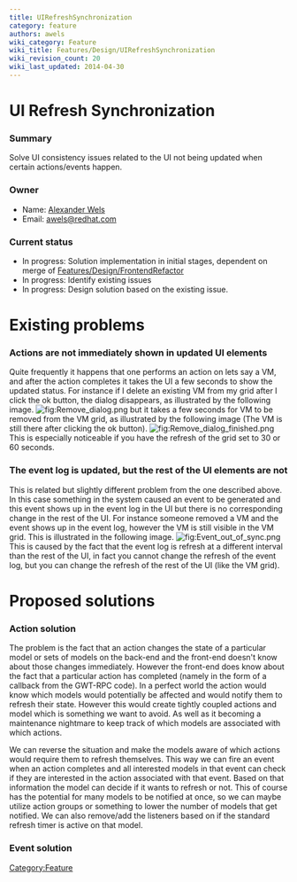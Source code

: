 ```yaml
---
title: UIRefreshSynchronization
category: feature
authors: awels
wiki_category: Feature
wiki_title: Features/Design/UIRefreshSynchronization
wiki_revision_count: 20
wiki_last_updated: 2014-04-30
---
```


# UI Refresh Synchronization

### Summary

Solve UI consistency issues related to the UI not being updated when certain actions/events happen.

### Owner

*   Name: [Alexander Wels](User:awels)
*   Email: <awels@redhat.com>

### Current status

*   In progress: Solution implementation in initial stages, dependent on merge of [Features/Design/FrontendRefactor](Features/Design/FrontendRefactor)
*   In progress: Identify existing issues
*   In progress: Design solution based on the existing issue.

# Existing problems

### Actions are not immediately shown in updated UI elements

Quite frequently it happens that one performs an action on lets say a VM, and after the action completes it takes the UI a few seconds to show the updated status. For instance if I delete an existing VM from my grid after I click the ok button, the dialog disappears, as illustrated by the following image. ![](Remove_dialog.png "fig:Remove_dialog.png") but it takes a few seconds for VM to be removed from the VM grid, as illustrated by the following image (The VM is still there after clicking the ok button). ![](Remove_dialog_finished.png "fig:Remove_dialog_finished.png") This is especially noticeable if you have the refresh of the grid set to 30 or 60 seconds.

### The event log is updated, but the rest of the UI elements are not

This is related but slightly different problem from the one described above. In this case something in the system caused an event to be generated and this event shows up in the event log in the UI but there is no corresponding change in the rest of the UI. For instance someone removed a VM and the event shows up in the event log, however the VM is still visible in the VM grid. This is illustrated in the following image. ![](Event_out_of_sync.png "fig:Event_out_of_sync.png") This is caused by the fact that the event log is refresh at a different interval than the rest of the UI, in fact you cannot change the refresh of the event log, but you can change the refresh of the rest of the UI (like the VM grid).

# Proposed solutions

### Action solution

The problem is the fact that an action changes the state of a particular model or sets of models on the back-end and the front-end doesn't know about those changes immediately. However the front-end does know about the fact that a particular action has completed (namely in the form of a callback from the GWT-RPC code). In a perfect world the action would know which models would potentially be affected and would notify them to refresh their state. However this would create tightly coupled actions and model which is something we want to avoid. As well as it becoming a maintenance nightmare to keep track of which models are associated with which actions.

We can reverse the situation and make the models aware of which actions would require them to refresh themselves. This way we can fire an event when an action completes and all interested models in that event can check if they are interested in the action associated with that event. Based on that information the model can decide if it wants to refresh or not. This of course has the potential for many models to be notified at once, so we can maybe utilize action groups or something to lower the number of models that get notified. We can also remove/add the listeners based on if the standard refresh timer is active on that model.

### Event solution

<Category:Feature>
